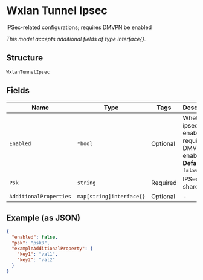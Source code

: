
# Wxlan Tunnel Ipsec

IPSec-related configurations; requires DMVPN be enabled

*This model accepts additional fields of type interface{}.*

## Structure

`WxlanTunnelIpsec`

## Fields

| Name | Type | Tags | Description |
|  --- | --- | --- | --- |
| `Enabled` | `*bool` | Optional | Whether ipsec is enabled, requires DMVPN be enabled<br>**Default**: `false` |
| `Psk` | `string` | Required | IPSec pre-shared key |
| `AdditionalProperties` | `map[string]interface{}` | Optional | - |

## Example (as JSON)

```json
{
  "enabled": false,
  "psk": "psk8",
  "exampleAdditionalProperty": {
    "key1": "val1",
    "key2": "val2"
  }
}
```

